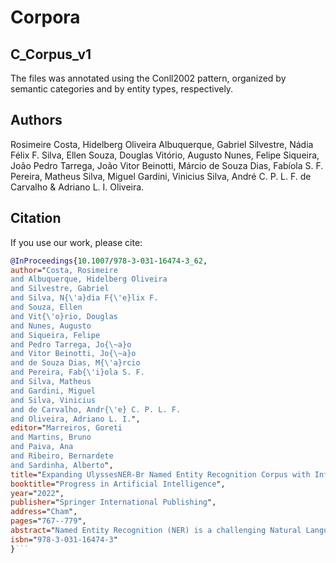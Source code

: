 # Corpora
## C_Corpus_v1
The files was annotated using the Conll2002 pattern, organized by semantic categories and by entity types, respectively.

## Authors
Rosimeire Costa, Hidelberg Oliveira Albuquerque, Gabriel Silvestre, Nádia Félix F. Silva, Ellen Souza, Douglas Vitório, Augusto Nunes, Felipe Siqueira, João Pedro Tarrega, João Vitor Beinotti, Márcio de Souza Dias, Fabíola S. F. Pereira, Matheus Silva, Miguel Gardini, Vinicius Silva, André C. P. L. F. de Carvalho & Adriano L. I. Oliveira.

## Citation
If you use our work, please cite:
``` bibtex
@InProceedings{10.1007/978-3-031-16474-3_62,
author="Costa, Rosimeire
and Albuquerque, Hidelberg Oliveira
and Silvestre, Gabriel
and Silva, N{\'a}dia F{\'e}lix F.
and Souza, Ellen
and Vit{\'o}rio, Douglas
and Nunes, Augusto
and Siqueira, Felipe
and Pedro Tarrega, Jo{\~a}o
and Vitor Beinotti, Jo{\~a}o
and de Souza Dias, M{\'a}rcio
and Pereira, Fab{\'i}ola S. F.
and Silva, Matheus
and Gardini, Miguel
and Silva, Vinicius
and de Carvalho, Andr{\'e} C. P. L. F.
and Oliveira, Adriano L. I.",
editor="Marreiros, Goreti
and Martins, Bruno
and Paiva, Ana
and Ribeiro, Bernardete
and Sardinha, Alberto",
title="Expanding UlyssesNER-Br Named Entity Recognition Corpus with Informal User-Generated Text",
booktitle="Progress in Artificial Intelligence",
year="2022",
publisher="Springer International Publishing",
address="Cham",
pages="767--779",
abstract="Named Entity Recognition (NER) is a challenging Natural Language Processing task for a language as rich as Portuguese. When applied in a scenario appropriate to informal language and short texts, the task acquires a new layer of complexity, handling a particular lexicon to the domain in question. In this paper, we expanded the UlyssesNER-Br corpus for NER task with Brazilian Portuguese comments about bills. Additionally, we enriched the annotated set with a formal corpora, in order to analyze whether the combination of formal and informal texts from the same domain could improve NER. Finally, we carry out experiments with a Conditional Random Fields (CRF) model, a Bidirectional LSTM-CRF (BiLSTM-CRF) model, and subsequently, we realized fine-tuning of a language model BERT on NER task with our dataset. We concluded that formal texts helped identification of entities in informal texts. The best model was the fine-tuned BERT which achieved an F1-score of 73.90{\%}, beating the benchmark of related works.",
isbn="978-3-031-16474-3"
}```

